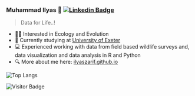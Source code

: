 ### Muhammad Ilyas 👋 [![Linkedin Badge](https://img.shields.io/badge/-blue?style=flat-square&logo=Linkedin&logoColor=white&link=https://www.linkedin.com/in/muhammad-ilyas-b0b733251/)](https://www.linkedin.com/in/muhammad-ilyas-b0b733251/)

> Data for Life..!


- 👩‍🔬 Interested in Ecology and Evolution
- 🔭 Currently studying at [University of Exeter](https://exeter.ac.uk)
- 💻 Experienced working with data from field based wildlife surveys and, data visualization and data analysis in R and Python
- 🔍 More about me here: [ilyaszarif.github.io](https://ilyaszarif.github.io/)


![Top Langs](https://github-readme-stats.vercel.app/api/top-langs/?username=ilyaszarif&hide=TeX&layout=compact)

![Visitor Badge](https://visitor-badge.laobi.icu/badge?page_id=ilyaszarif.ilyaszarif)

